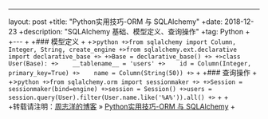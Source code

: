 ---
layout: post
+title: "Python实用技巧-ORM 与 SQLAlchemy"
+date: 2018-12-23 
+description: "SQLAlchemy 基础、模型定义、查询操作"
+tag: Python 
+
+---
+
+### 模型定义
+
+>```python
+>from sqlalchemy import Column, Integer, String, create_engine
+>from sqlalchemy.ext.declarative import declarative_base
+>
+>Base = declarative_base()
+>
+>class User(Base):
+>    __tablename__ = 'users'
+>    id = Column(Integer, primary_key=True)
+>    name = Column(String(50))
+>```
+
+### 查询操作
+
+>```python
+>from sqlalchemy.orm import sessionmaker
+>
+>Session = sessionmaker(bind=engine)
+>session = Session()
+>users = session.query(User).filter(User.name.like('%A%')).all()
+>```
+
+<br>
+转载请注明：[周志洋的博客](http://zhouzhiyang.cn) » [Python实用技巧-ORM 与 SQLAlchemy](http://zhouzhiyang.cn/2018/12/Python_Tips_ORM_SQLAlchemy/) 
+
